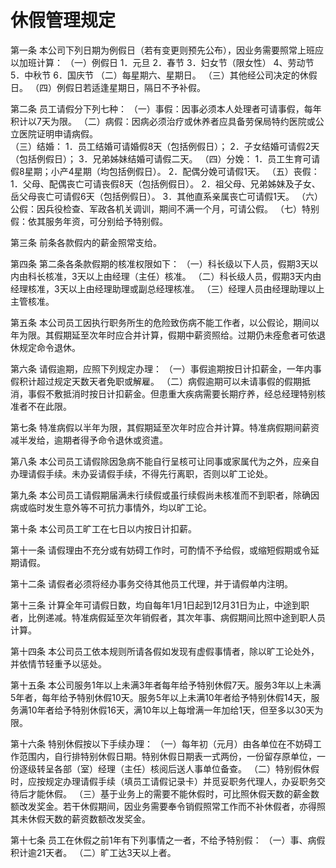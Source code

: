 # 休假管理规定

第一条 本公司下列日期为例假日（若有变更则预先公布），因业务需要照常上班应以加班计算：
    （一）例假日
    1．元旦
    2．春节
    3．妇女节（限女性）
    4、劳动节
    5．中秋节
    6．国庆节
    （二）每星期六、星期日。
    （三）其他经公司决定的休假日。
    （四）例假日若适逢星期日，隔日不予补假。

第二条 员工请假分下列七种：
    （一）事假：因事必须本人处理者可请事假，每年积计以7天为限。
    （二）病假：因病必须治疗或休养者应具备劳保局特约医院或公立医院证明申请病假。  
    （三）结婚：
    1．员工结婚可请婚假8天（包括例假日）；
    2．子女结婚可请假2天（包括例假日）；
    3．兄弟姊妹结婚可请假二天。
    （四）分娩：
    1．员工生育可请假8星期；小产4星期（均包括例假日）。
    2．配偶分娩可请假1天。
    （五）丧假：
    1．父母、配偶丧亡可请丧假8天（包括例假日）。
    2．祖父母、兄弟姊妹及子女、岳父母丧亡可请假6天（包括例假日）。
    3．其他直系亲属丧亡可请假1天。
    （六）公假：因兵役检查、军政各机关调训，期间不满一个月，可请公假。
    （七）特别假：依其服务年资，可分别给予特别假。

第三条 前条各款假内的薪金照常支给。

第四条 第二条各条款假期的核准权限如下：
    （一）科长级以下人员，假期3天以内由科长核准，3天以上由经理（主任）核准。
    （二）科长级人员，假期3天内由经理核准，3天以上由经理助理或副总经理核准。
（三）经理人员由经理助理以上主管核准。


第五条 本公司员工因执行职务所生的危险致伤病不能工作者，以公假论，期间以年为限。其假期延至次年时应合并计算，假期中薪资照给。过期仍未痊愈者可依退休规定命令退休。

第六条 请假逾期，应照下列规定办理：
    （一）事假逾期按日计扣薪金，一年内事假积计超过规定天数天者免职或解雇。
    （二）病假逾期可以未请事假的假期抵消，事假不敷抵消时按日计扣薪金。但患重大疾病需要长期疗养，经总经理特别核准者不在此限。

第七条 特准病假以半年为限，其假期延至次年时应合并计算。特准病假期间薪资减半发给，逾期者得予命令退休或资遣。
 
第八条 本公司员工请假除因急病不能自行呈核可让同事或家属代为之外，应亲自办理请假手续。未办妥请假手续，不得先行离职，否则以旷工论处。


第九条 本公司员工请假期届满未行续假或虽行续假尚未核准而不到职者，除确因病或临时发生意外等不可抗力事情外，均以旷工论。
    
第十条 本公司员工旷工在七日以内按日计扣薪。
    
第十一条 请假理由不充分或有妨碍工作时，可酌情不予给假，或缩短假期或令延期请假。
    
第十二条 请假者必须将经办事务交待其他员工代理，并于请假单内注明。
    
第十三条 计算全年可请假日数，均自每年1月1日起到12月31日为止，中途到职者，比例递减。特准病假延至次年销假者，其次年事、病假期间比照中途到职人员计算。
    

第十四条 本公司员工依本规则所请各假如发现有虚假事情者，除以旷工论处外，并依情节轻重予以惩处。
    
第十五条 本公司服务1年以上未满3年者每年给予特别休假7天。服务3年以上未满5年者，每年给予特别休假10天。服务5年以上未满10年者给予特别休假14天，服务满10年者给予特别休假16天，满10年以上每增满一年加给1天，但至多以30天为限。

第十六条 特别休假按以下手续办理：
    （一）每年初（元月）由各单位在不妨碍工作范围内，自行排特别休假日期。特别休假日期表一式两份，一份留存原单位，一份逐级转呈各部（室）经理（主任）核阅后送人事单位备查。
    （二）特别假休假时，应按规定办理请假手续（填员工请假记录卡）并觅妥职务代理人，办妥职务交待后才能休假。
    （三）基于业务上的需要不能休假时，可比照休假天数的薪金数额改发奖金。若干休假期间，因业务需要奉令销假照常工作而不补休假者，亦得照其未休假天数的薪资数额改发奖金。

第十七条 员工在休假之前1年有下列事情之一者，不给予特别假：
      （一）事、病假积计逾21天者。
      （二）旷工达3天以上者。